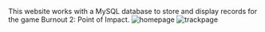 This website works with a MySQL database to store and display records for the game Burnout 2: Point of Impact.
![homepage](https://user-images.githubusercontent.com/34139270/122653096-5b2b5c80-d0f7-11eb-8657-4a798e1868f2.png)
![trackpage](https://user-images.githubusercontent.com/34139270/122653097-5bc3f300-d0f7-11eb-9d6b-daf4ea3425df.png)